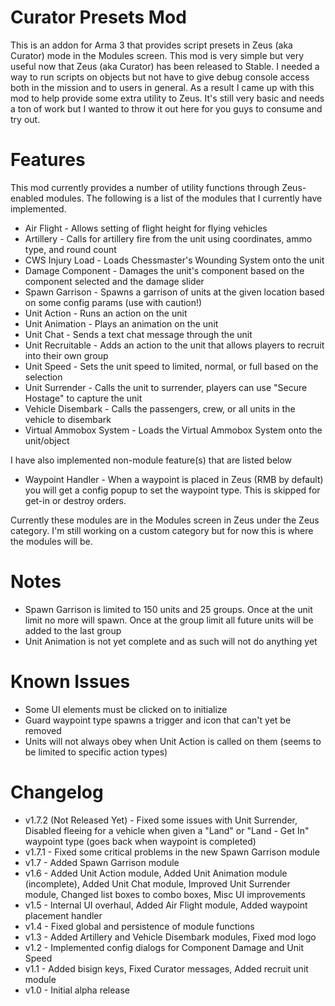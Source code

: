 Curator Presets Mod
===================

This is an addon for Arma 3 that provides script presets in Zeus (aka Curator) mode in the Modules screen. This mod is very simple but very useful now that Zeus (aka Curator) has been released to Stable. I needed a way to run scripts on objects but not have to give debug console access both in the mission and to users in general. As a result I came up with this mod to help provide some extra utility to Zeus. It's still very basic and needs a ton of work but I wanted to throw it out here for you guys to consume and try out.

Features
========

This mod currently provides a number of utility functions through Zeus-enabled modules. The following is a list of the modules that I currently have implemented.

-	Air Flight - Allows setting of flight height for flying vehicles
-	Artillery - Calls for artillery fire from the unit using coordinates, ammo type, and round count
-	CWS Injury Load - Loads Chessmaster's Wounding System onto the unit
-	Damage Component - Damages the unit's component based on the component selected and the damage slider
-	Spawn Garrison - Spawns a garrison of units at the given location based on some config params (use with caution!)
-	Unit Action - Runs an action on the unit
-	Unit Animation - Plays an animation on the unit
-	Unit Chat - Sends a text chat message through the unit
-	Unit Recruitable - Adds an action to the unit that allows players to recruit into their own group
-	Unit Speed - Sets the unit speed to limited, normal, or full based on the selection
-	Unit Surrender - Calls the unit to surrender, players can use "Secure Hostage" to capture the unit
-	Vehicle Disembark - Calls the passengers, crew, or all units in the vehicle to disembark
-	Virtual Ammobox System - Loads the Virtual Ammobox System onto the unit/object

I have also implemented non-module feature(s) that are listed below

-	Waypoint Handler - When a waypoint is placed in Zeus (RMB by default) you will get a config popup to set the waypoint type. This is skipped for get-in or destroy orders.

Currently these modules are in the Modules screen in Zeus under the Zeus category. I'm still working on a custom category but for now this is where the modules will be.

Notes
=====

-	Spawn Garrison is limited to 150 units and 25 groups. Once at the unit limit no more will spawn. Once at the group limit all future units will be added to the last group
-	Unit Animation is not yet complete and as such will not do anything yet

Known Issues
============

-	Some UI elements must be clicked on to initialize
-	Guard waypoint type spawns a trigger and icon that can't yet be removed
-	Units will not always obey when Unit Action is called on them (seems to be limited to specific action types)

Changelog
==========

-	v1.7.2 (Not Released Yet) - Fixed some issues with Unit Surrender, Disabled fleeing for a vehicle when given a "Land" or "Land - Get In" waypoint type (goes back when waypoint is completed)
-	v1.7.1 - Fixed some critical problems in the new Spawn Garrison module
-	v1.7 - Added Spawn Garrison module
-	v1.6 - Added Unit Action module, Added Unit Animation module (incomplete), Added Unit Chat module, Improved Unit Surrender module, Changed list boxes to combo boxes, Misc UI improvements
-	v1.5 - Internal UI overhaul, Added Air Flight module, Added waypoint placement handler
-	v1.4 - Fixed global and persistence of module functions
-	v1.3 - Added Artillery and Vehicle Disembark modules, Fixed mod logo
-	v1.2 - Implemented config dialogs for Component Damage and Unit Speed
-	v1.1 - Added bisign keys, Fixed Curator messages, Added recruit unit module
-	v1.0 - Initial alpha release
